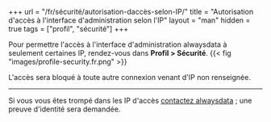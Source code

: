 +++
url = "/fr/sécurité/autorisation-daccès-selon-IP/"
title = "Autorisation d'accès à l'interface d'administration selon l'IP"
layout = "man"
hidden = true
tags = ["profil", "sécurité"]
+++

Pour permettre l'accès à l'interface d'administration alwaysdata à seulement certaines IP, rendez-vous dans **Profil > Sécurité**.
{{< fig "images/profile-security.fr.png" >}}

L'accès sera bloqué à toute autre connexion venant d'IP non renseignée.

---

Si vous vous êtes trompé dans les IP d'accès [contactez alwaysdata](https://www.alwaysdata.com/fr/#contact) ; une preuve d'identité sera demandée.
